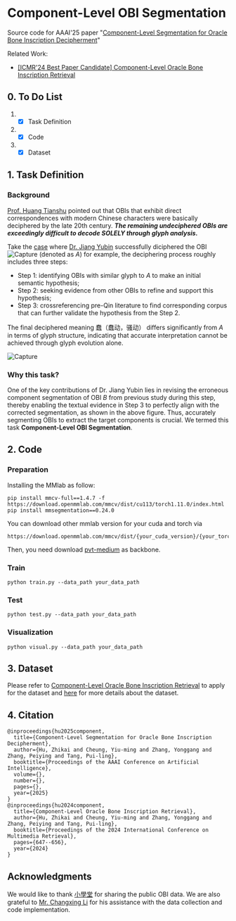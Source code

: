 # Component-Level OBI Segmentation
Source code for AAAI'25 paper "[Component-Level Segmentation for Oracle Bone Inscription Decipherment](https://drive.google.com/file/d/1dCciWu2y5CTTa0a_LCfuV-l-dwonYwFB/view?usp=drive_link)"

Related Work:

- [[ICMR'24 Best Paper Candidate] Component-Level Oracle Bone Inscription Retrieval](https://github.com/hutt94/Component-Level-OBI-Retrieval)

## 0. To Do List
1. -[x] Task Definition
2. -[x] Code
3. -[x] Dataset

## 1. Task Definition
### Background
[Prof. Huang Tianshu](https://www.ctwx.tsinghua.edu.cn/info/1054/2558.htm) pointed out that OBIs that exhibit direct correspondences with modern Chinese characters were basically deciphered by the late 20th century. **_The remaining undeciphered OBIs are exceedingly difficult to decode SOLELY through glyph analysis._**

Take the [case](http://www.fdgwz.org.cn/Web/Show/4472) where [Dr. Jiang Yubin](http://www.fdgwz.org.cn/Web/DetailStaff/44) successfully diciphered the OBI ![Capture](https://github.com/user-attachments/assets/aaab13a8-40b4-4b19-9c20-31e44f7b07a6) (denoted as _A_) for example, the deciphering process roughly includes three steps:
- Step 1: identifying OBIs with similar glyph to _A_ to make an initial semantic hypothesis;
- Step 2: seeking evidence from other OBIs to refine and support this hypothesis;
- Step 3: crossreferencing pre-Qin literature to find corresponding corpus that can further validate the hypothesis from the Step 2.

The final deciphered meaning 蠢（蠢动，骚动） differs significantly from _A_ in terms of glyph structure, indicating that accurate interpretation cannot be achieved through glyph evolution alone.

![Capture](https://github.com/user-attachments/assets/b93077c4-406e-407d-8720-24196acaa87e)

### Why this task?
One of the key contributions of Dr. Jiang Yubin lies in revising the erroneous component segmentation of OBI _B_ from previous study during this step, thereby enabling the textual evidence in Step 3 to perfectly align with the corrected segmentation, as shown in the above figure.
Thus, accurately segmenting OBIs to extract the target components is crucial. We termed this task **Component-Level OBI Segmentation**.


## 2. Code
### Preparation
Installing the MMlab as follow:
```
pip install mmcv-full==1.4.7 -f https://download.openmmlab.com/mmcv/dist/cu113/torch1.11.0/index.html
pip install mmsegmentation==0.24.0
```
You can download other mmlab version for your cuda and torch via 
```
https://download.openmmlab.com/mmcv/dist/{your_cuda_version}/{your_torch_version}/index.html
```
Then, you need download [pvt-medium](https://github.com/whai362/PVT) as backbone.

### Train
```
python train.py --data_path your_data_path
```
### Test
```
python test.py --data_path your_data_path
```
### Visualization
```
python visual.py --data_path your_data_path
```

## 3. Dataset
Please refer to [Component-Level Oracle Bone Inscription Retrieval](https://github.com/hutt94/Component-Level_OBI_Retrieval/tree/main) to apply for the dataset and [here](https://github.com/hutt94/Component-Level_OBI_Retrieval/tree/main/OBI_Component_20) for more details about the dataset.

## 4. Citation
```
@inproceedings{hu2025component,
  title={Component-Level Segmentation for Oracle Bone Inscription Decipherment},
  author={Hu, Zhikai and Cheung, Yiu-ming and Zhang, Yonggang and Zhang, Peiying and Tang, Pui-ling},
  booktitle={Proceedings of the AAAI Conference on Artificial Intelligence},
  volume={},
  number={},
  pages={},
  year={2025}
}
@inproceedings{hu2024component,
  title={Component-Level Oracle Bone Inscription Retrieval},
  author={Hu, Zhikai and Cheung, Yiu-ming and Zhang, Yonggang and Zhang, Peiying and Tang, Pui-ling},
  booktitle={Proceedings of the 2024 International Conference on Multimedia Retrieval},
  pages={647--656},
  year={2024}
}
```

## Acknowledgments
We would like to thank [小學堂](https://xiaoxue.iis.sinica.edu.tw/) for sharing the public OBI data. We are also grateful to [Mr. Changxing Li](https://github.com/li1changxing) for his assistance with the data collection and code implementation.
